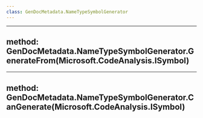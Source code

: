 ```yaml
---
class: GenDocMetadata.NameTypeSymbolGenerator
---
```

---
method: GenDocMetadata.NameTypeSymbolGenerator.GenerateFrom(Microsoft.CodeAnalysis.ISymbol)
---
---
method: GenDocMetadata.NameTypeSymbolGenerator.CanGenerate(Microsoft.CodeAnalysis.ISymbol)
---
